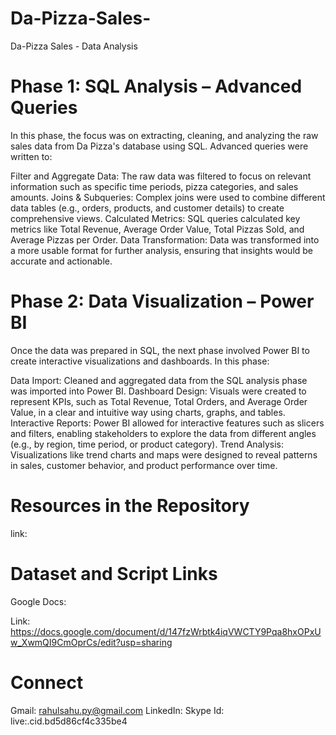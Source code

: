 # Da-Pizza-Sales-
Da-Pizza Sales - Data Analysis

# Phase 1: SQL Analysis – Advanced Queries
In this phase, the focus was on extracting, cleaning, and analyzing the raw sales data from Da Pizza's database using SQL. Advanced queries were written to:

Filter and Aggregate Data: The raw data was filtered to focus on relevant information such as specific time periods, pizza categories, and sales amounts.
Joins & Subqueries: Complex joins were used to combine different data tables (e.g., orders, products, and customer details) to create comprehensive views.
Calculated Metrics: SQL queries calculated key metrics like Total Revenue, Average Order Value, Total Pizzas Sold, and Average Pizzas per Order.
Data Transformation: Data was transformed into a more usable format for further analysis, ensuring that insights would be accurate and actionable.
# Phase 2: Data Visualization – Power BI
Once the data was prepared in SQL, the next phase involved Power BI to create interactive visualizations and dashboards. In this phase:

Data Import: Cleaned and aggregated data from the SQL analysis phase was imported into Power BI.
Dashboard Design: Visuals were created to represent KPIs, such as Total Revenue, Total Orders, and Average Order Value, in a clear and intuitive way using charts, graphs, and tables.
Interactive Reports: Power BI allowed for interactive features such as slicers and filters, enabling stakeholders to explore the data from different angles (e.g., by region, time period, or product category).
Trend Analysis: Visualizations like trend charts and maps were designed to reveal patterns in sales, customer behavior, and product performance over time.
# Resources in the Repository
link: 
# Dataset and Script Links
Google Docs: 

Link:  https://docs.google.com/document/d/147fzWrbtk4iqVWCTY9Pqa8hxOPxUw_XwmQI9CmOprCs/edit?usp=sharing

# Connect
Gmail: rahulsahu.py@gmail.com
LinkedIn: 
Skype Id: live:.cid.bd5d86cf4c335be4

